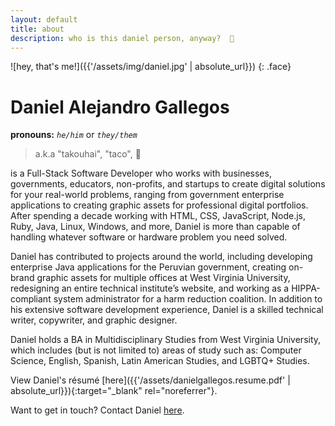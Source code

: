 ```yaml
---
layout: default
title: about
description: who is this daniel person, anyway?  🤔
---
```


![hey, that's me!]({{'/assets/img/daniel.jpg' | absolute_url}})
{: .face}

# Daniel Alejandro Gallegos 

**pronouns:** *`he/him`* or *`they/them`*

> a.k.a "takouhai", "taco", 🌮

is a Full-Stack Software Developer who works with businesses, governments, educators, non-profits, and startups to create digital solutions for your real-world problems, ranging from government enterprise applications to creating graphic assets for professional digital portfolios. After spending a decade working with HTML, CSS, JavaScript, Node.js, Ruby, Java, Linux, Windows, and more, Daniel is more than capable of handling whatever software or hardware problem you need solved. 

Daniel has contributed to projects around the world, including developing enterprise Java applications for the Peruvian government, creating on-brand graphic assets for multiple offices at West Virginia University, redesigning an entire technical institute’s website, and working as a HIPPA-compliant system administrator for a harm reduction coalition. In addition to his extensive software development experience, Daniel is a skilled technical writer, copywriter, and graphic designer. 

Daniel holds a BA in Multidisciplinary Studies from West Virginia University, which includes (but is not limited to) areas of study such as: Computer Science, English, Spanish, Latin American Studies, and LGBTQ+ Studies.  

View Daniel's résumé [here]({{'/assets/danielgallegos.resume.pdf' | absolute_url}}){:target="_blank" rel="noreferrer"}.

Want to get in touch? Contact Daniel <a href='ma&#105;&#108;t&#111;&#58;dani&#101;&#37;&#54;C%4&#48;t&#97;&#99;%&#54;F%77%&#54;F&#108;%66&#46;net'>here</a>.